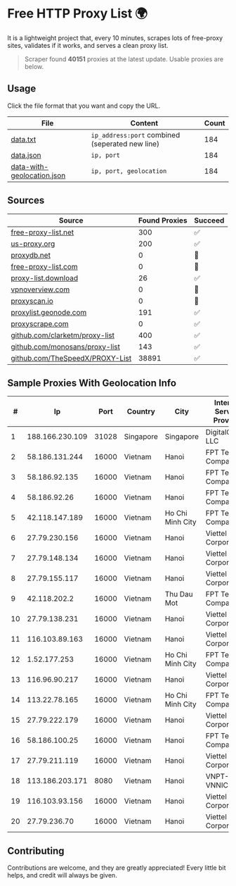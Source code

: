 
# Free HTTP Proxy List 🌍

It is a lightweight project that, every 10 minutes, scrapes lots of free-proxy sites, validates if it works, and serves a clean proxy list.


> Scraper found **40151** proxies at the latest update. Usable proxies are below.

## Usage

Click the file format that you want and copy the URL.


|File|Content|Count|
|----|-------|-----|
|[data.txt](https://raw.githubusercontent.com/themiralay/Proxy-List-World/master/data.txt)|`ip_address:port` combined (seperated new line)|184|
|[data.json](https://raw.githubusercontent.com/themiralay/Proxy-List-World/master/data.json)|`ip, port`|184|
|[data-with-geolocation.json](https://raw.githubusercontent.com/themiralay/Proxy-List-World/master/data-with-geolocation.json)|`ip, port, geolocation`|184|

## Sources

|Source|Found Proxies|Succeed|
|------|-------------|-------|
|[free-proxy-list.net](https://free-proxy-list.net)|300|✅|
|[us-proxy.org](https://www.us-proxy.org)|200|✅|
|[proxydb.net](http://proxydb.net)|0|🚫|
|[free-proxy-list.com](https://free-proxy-list.com/?page=&port=&type%5B%5D=http&type%5B%5D=https&up_time=0&search=Search)|0|🚫|
|[proxy-list.download](https://www.proxy-list.download/HTTP)|26|✅|
|[vpnoverview.com](https://vpnoverview.com/privacy/anonymous-browsing/free-proxy-servers)|0|🚫|
|[proxyscan.io](https://www.proxyscan.io)|0|🚫|
|[proxylist.geonode.com](https://proxylist.geonode.com/api/proxy-list?limit=300&page=1&sort_by=lastChecked&sort_type=desc&protocols=http,https)|191|✅|
|[proxyscrape.com](https://api.proxyscrape.com/v2/?request=displayproxies&protocol=http&timeout=10000&country=all&ssl=all&anonymity=all)|0|✅|
|[github.com/clarketm/proxy-list](https://raw.githubusercontent.com/clarketm/proxy-list/master/proxy-list-raw.txt)|400|✅|
|[github.com/monosans/proxy-list](https://raw.githubusercontent.com/monosans/proxy-list/main/proxies/http.txt)|143|✅|
|[github.com/TheSpeedX/PROXY-List](https://raw.githubusercontent.com/TheSpeedX/PROXY-List/master/http.txt)|38891|✅|


## Sample Proxies With Geolocation Info

|#|Ip|Port|Country|City|Internet Service Provider|
|-|--|----|-------|----|-------------------------|
|1|188.166.230.109|31028|Singapore|Singapore|DigitalOcean, LLC|
|2|58.186.131.244|16000|Vietnam|Hanoi|FPT Telecom Company|
|3|58.186.92.135|16000|Vietnam|Hanoi|FPT Telecom Company|
|4|58.186.92.26|16000|Vietnam|Hanoi|FPT Telecom Company|
|5|42.118.147.189|16000|Vietnam|Ho Chi Minh City|FPT Telecom Company|
|6|27.79.230.156|16000|Vietnam|Hanoi|Viettel Corporation|
|7|27.79.148.134|16000|Vietnam|Hanoi|Viettel Corporation|
|8|27.79.155.117|16000|Vietnam|Hanoi|Viettel Corporation|
|9|42.118.202.2|16000|Vietnam|Thu Dau Mot|FPT Telecom Company|
|10|27.79.138.231|16000|Vietnam|Hanoi|Viettel Corporation|
|11|116.103.89.163|16000|Vietnam|Hanoi|Viettel Corporation|
|12|1.52.177.253|16000|Vietnam|Ho Chi Minh City|FPT Telecom Company|
|13|116.96.90.217|16000|Vietnam|Hanoi|Viettel Corporation|
|14|113.22.78.165|16000|Vietnam|Ho Chi Minh City|FPT Telecom Company|
|15|27.79.222.179|16000|Vietnam|Hanoi|Viettel Corporation|
|16|58.186.100.25|16000|Vietnam|Hanoi|FPT Telecom Company|
|17|27.79.211.119|16000|Vietnam|Hanoi|Viettel Corporation|
|18|113.186.203.171|8080|Vietnam|Hanoi|VNPT-VNNIC|
|19|116.103.93.156|16000|Vietnam|Hanoi|Viettel Corporation|
|20|27.79.236.70|16000|Vietnam|Hanoi|Viettel Corporation|



## Contributing

Contributions are welcome, and they are greatly appreciated! Every
little bit helps, and credit will always be given.


